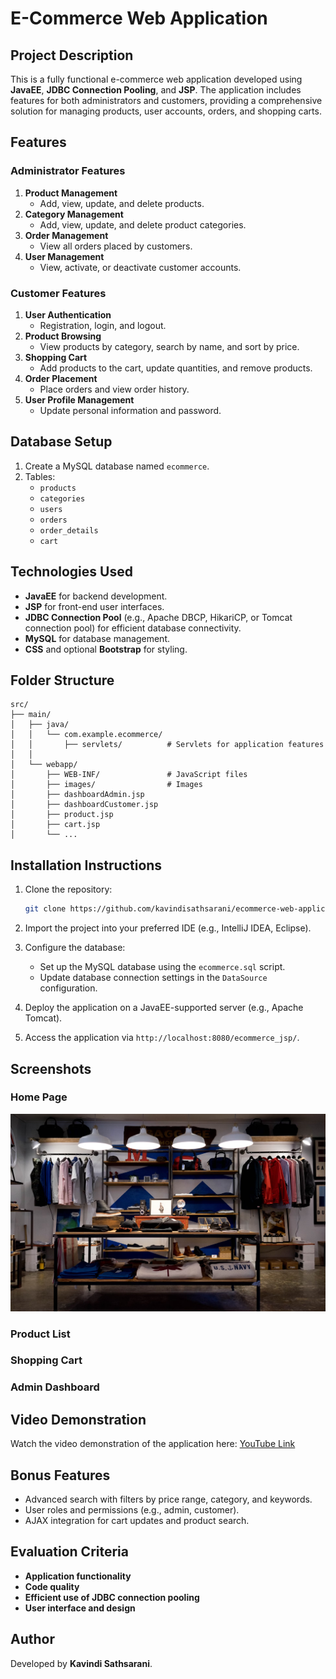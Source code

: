 # E-Commerce Web Application

## Project Description
This is a fully functional e-commerce web application developed using **JavaEE**, **JDBC Connection Pooling**, and **JSP**. The application includes features for both administrators and customers, providing a comprehensive solution for managing products, user accounts, orders, and shopping carts.

## Features

### Administrator Features
1. **Product Management**
    - Add, view, update, and delete products.
2. **Category Management**
    - Add, view, update, and delete product categories.
3. **Order Management**
    - View all orders placed by customers.
4. **User Management**
    - View, activate, or deactivate customer accounts.

### Customer Features
1. **User Authentication**
    - Registration, login, and logout.
2. **Product Browsing**
    - View products by category, search by name, and sort by price.
3. **Shopping Cart**
    - Add products to the cart, update quantities, and remove products.
4. **Order Placement**
    - Place orders and view order history.
5. **User Profile Management**
    - Update personal information and password.

## Database Setup
1. Create a MySQL database named `ecommerce`.
2. Tables:
    - `products`
    - `categories`
    - `users`
    - `orders`
    - `order_details`
    - `cart`

## Technologies Used
- **JavaEE** for backend development.
- **JSP** for front-end user interfaces.
- **JDBC Connection Pool** (e.g., Apache DBCP, HikariCP, or Tomcat connection pool) for efficient database connectivity.
- **MySQL** for database management.
- **CSS** and optional **Bootstrap** for styling.

## Folder Structure
```
src/
├── main/
│   ├── java/
│   │   └── com.example.ecommerce/
│   │       ├── servlets/          # Servlets for application features
│   │                
│   └── webapp/
│       ├── WEB-INF/               # JavaScript files
│       ├── images/                # Images
│       ├── dashboardAdmin.jsp
│       ├── dashboardCustomer.jsp
│       ├── product.jsp
│       ├── cart.jsp
│       └── ...
```

## Installation Instructions

1. Clone the repository:
   ```bash
   git clone https://github.com/kavindisathsarani/ecommerce-web-application.git
   ```

2. Import the project into your preferred IDE (e.g., IntelliJ IDEA, Eclipse).

3. Configure the database:
    - Set up the MySQL database using the `ecommerce.sql` script.
    - Update database connection settings in the `DataSource` configuration.

4. Deploy the application on a JavaEE-supported server (e.g., Apache Tomcat).

5. Access the application via `http://localhost:8080/ecommerce_jsp/`.

## Screenshots

### Home Page
![Home1.png](src/main/webapp/images/login-new.png)

### Product List


### Shopping Cart


### Admin Dashboard


## Video Demonstration
Watch the video demonstration of the application here: [YouTube Link](https://www.youtube.com/watch?v=your_video_link)

## Bonus Features
- Advanced search with filters by price range, category, and keywords.
- User roles and permissions (e.g., admin, customer).
- AJAX integration for cart updates and product search.

## Evaluation Criteria
- **Application functionality**
- **Code quality**
- **Efficient use of JDBC connection pooling**
- **User interface and design**

## Author
Developed by **Kavindi Sathsarani**.
